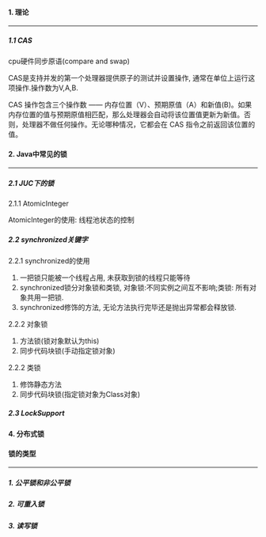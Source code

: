 #### 1. 理论

---

##### 1.1 CAS

cpu硬件同步原语(compare and swap)

CAS是支持并发的第一个处理器提供原子的测试并设置操作, 通常在单位上运行这项操作.操作数为V,A,B.

CAS 操作包含三个操作数 —— 内存位置（V）、预期原值（A）和新值(B)。如果内存位置的值与预期原值相匹配，那么处理器会自动将该位置值更新为新值。否则，处理器不做任何操作。无论哪种情况，它都会在 CAS 指令之前返回该位置的值。



#### 2. Java中常见的锁

---

##### 2.1 JUC下的锁

2.1.1 AtomicInteger

AtomicInteger的使用: 线程池状态的控制

##### 2.2 synchronized关键字

2.2.1 synchronized的使用

1. 一把锁只能被一个线程占用, 未获取到锁的线程只能等待
2. synchronized锁分对象锁和类锁, 对象锁:不同实例之间互不影响;类锁: 所有对象共用一把锁.
3. synchronized修饰的方法, 无论方法执行完毕还是抛出异常都会释放锁.

2.2.2 对象锁

1. 方法锁(锁对象默认为this)
2. 同步代码块锁(手动指定锁对象)

2.2.2 类锁

1. 修饰静态方法
2. 同步代码块锁(指定锁对象为Class对象)

##### 2.3 LockSupport



#### 4. 分布式锁



#### 锁的类型

---

##### 1. 公平锁和非公平锁

##### 2. 可重入锁

##### 3. 读写锁

























